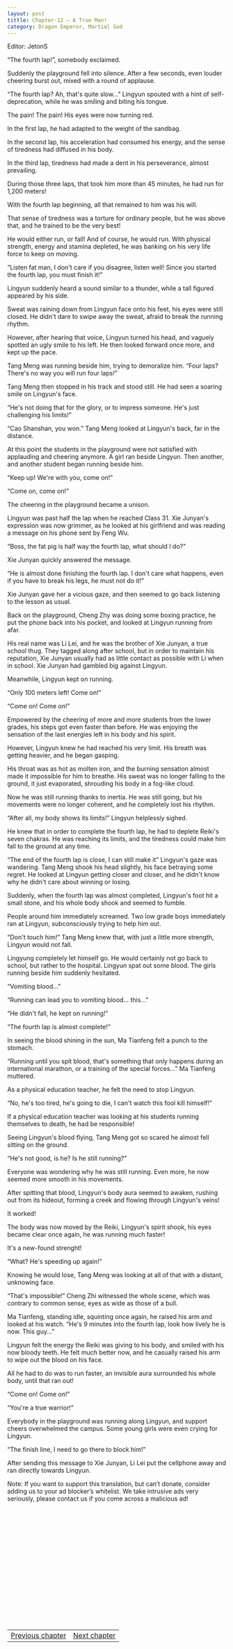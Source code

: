 ```yaml
---
layout: post
tittle: Chapter-12 – A True Man!
category: Dragon Emperor, Martial God
---
```

<p>Editor: JetonS</p>

<p>&ldquo;The fourth lap!&rdquo;, somebody exclaimed.</p>

<p>Suddenly the playground fell into silence. After a few seconds, even louder cheering burst out, mixed with a round of applause.</p>

<p>&ldquo;The fourth lap? Ah, that's quite slow...&rdquo; Lingyun spouted with a hint of self-deprecation, while he was smiling and biting his tongue.</p>

<p>The pain! The pain! His eyes were now turning red.</p>

<p>In the first lap, he had adapted to the weight of the sandbag.</p>

<p>In the second lap, his acceleration had consumed his energy, and the sense of tiredness had diffused in his body.</p>

<p>In the third lap, tiredness had made a dent in his perseverance, almost prevailing.</p>

<p>During those three laps, that took him more than 45 minutes, he had run for 1,200 meters!</p>

<p>With the fourth lap beginning, all that remained to him was his will.</p>

<p>That sense of tiredness was a torture for ordinary people, but he was above that, and he trained to be the very best!</p>

<p>He would either run, or fall! And of course, he would run. With physical strength, energy and stamina depleted, he was banking on his very life force to keep on moving.</p>

<p>&ldquo;Listen fat man, I don't care if you disagree, listen well! Since you started the fourth lap, you must finish it!&rdquo;</p>

<p>Lingyun suddenly heard a sound similar to a thunder, while a tall figured appeared by his side.</p>

<p>Sweat was raining down from Lingyun face onto his feet, his eyes were still closed. He didn't dare to swipe away the sweat, afraid to break the running rhythm.</p>

<p>However, after hearing that voice, Lingyun turned his head, and vaguely spotted an ugly smile to his left. He then looked forward once more, and kept up the pace.</p>

<p>Tang Meng was running beside him, trying to demoralize him. &ldquo;Four laps? There's no way you will run four laps!&rdquo;</p>

<p>Tang Meng then stopped in his track and stood still. He had seen a soaring smile on Lingyun's face.</p>

<p>&ldquo;He's not doing that for the glory, or to impress someone. He's just challenging his limits!&rdquo;</p>

<p>&ldquo;Cao Shanshan, you won.&rdquo; Tang Meng looked at Lingyun's back, far in the distance.</p>

<p>At this point the students in the playground were not satisfied with applauding and cheering anymore. A girl ran beside Lingyun. Then another, and another student began running beside him.</p>

<p>&ldquo;Keep up! We're with you, come on!&rdquo;</p>

<p>&ldquo;Come on, come on!&rdquo;</p>

<p>The cheering in the playground became a unison.</p>

<p>Lingyun was past half the lap when he reached Class 31. Xie Junyan's expression was now grimmer, as he looked at his girlfriend and was reading a message on his phone sent by Feng Wu.</p>

<p>&ldquo;Boss, the fat pig is half way the fourth lap, what should I do?&rdquo;</p>

<p>Xie Junyan quickly answered the message.</p>

<p>&ldquo;He is almost done finishing the fourth lap. I don't care what happens, even if you have to break his legs, he must not do it!&rdquo;</p>

<p>Xie Junyan gave her a vicious gaze, and then seemed to go back listening to the lesson as usual.</p>

<p>Back on the playground, Cheng Zhy was doing some boxing practice, he put the phone back into his pocket, and looked at Lingyun running from afar.</p>

<p>His real name was Li Lei, and he was the brother of Xie Junyan, a true school thug. They tagged along after school, but in order to maintain his reputation, Xie Junyan usually had as little contact as possible with Li when in school. Xie Junyan had gambled big against Lingyun.</p>

<p>Meanwhile, Lingyun kept on running.</p>

<p>&ldquo;Only 100 meters left! Come on!&rdquo;</p>

<p>&ldquo;Come on! Come on!&rdquo;</p>

<p>Empowered by the cheering of more and more students from the lower grades, his steps got even faster than before. He was enjoying the sensation of the last energies left in his body and his spirit.</p>

<p>However, Lingyun knew he had reached his very limit. His breath was getting heavier, and he began gasping.</p>

<p>His throat was as hot as molten iron, and the burning sensation almost made it impossible for him to breathe. His sweat was no longer falling to the ground, it just evaporated, shrouding his body in a fog-like cloud.</p>

<p>Now he was still running thanks to inertia. He was still going, but his movements were no longer coherent, and he completely lost his rhythm.</p>

<p>&ldquo;After all, my body shows its limits!&rdquo; Lingyun helplessly sighed.</p>

<p>He knew that in order to complete the fourth lap, he had to deplete Reiki's seven chakras. He was reaching its limits, and the tiredness could make him fall to the ground at any time.</p>

<p>&ldquo;The end of the fourth lap is close, I can still make it&rdquo; Lingyun's gaze was wandering. Tang Meng shook his head slightly, his face betraying some regret. He looked at Lingyun getting closer and closer, and he didn't know why he didn't care about winning or losing.</p>

<p>Suddenly, when the fourth lap was almost completed, Lingyun's foot hit a small stone, and his whole body shook and seemed to fumble.</p>

<p>People around him immediately screamed. Two low grade boys immediately ran at Lingyun, subconsciously trying to help him out.</p>

<p>&ldquo;Don't touch him!&rdquo; Tang Meng knew that, with just a little more strength, Lingyun would not fall.</p>

<p>Lingyung completely let himself go. He would certainly not go back to school, but rather to the hospital. Lingyun spat out some blood. The girls running beside him suddenly hesitated.</p>

<p>&ldquo;Vomiting blood...&rdquo;</p>

<p>&ldquo;Running can lead you to vomiting blood... this...&rdquo;</p>

<p>&ldquo;He didn't fall, he kept on running!&rdquo;</p>

<p>&ldquo;The fourth lap is almost complete!&rdquo;</p>

<p>In seeing the blood shining in the sun, Ma Tianfeng felt a punch to the stomach.</p>

<p>&ldquo;Running until you spit blood, that's something that only happens during an international marathon, or a training of the special forces...&rdquo; Ma Tianfeng muttered.</p>

<p>As a physical education teacher, he felt the need to stop Lingyun.</p>

<p>&ldquo;No, he's too tired, he's going to die, I can't watch this fool kill himself!&rdquo;</p>

<p>If a physical education teacher was looking at his students running themselves to death, he had be responsible!</p>

<p>Seeing Lingyun's blood flying, Tang Meng got so scared he almost fell sitting on the ground.</p>

<p>&ldquo;He's not good, is he? Is he still running?&rdquo;</p>

<p>Everyone was wondering why he was still running. Even more, he now seemed more smooth in his movements.</p>

<p>After spitting that blood, Lingyun's body aura seemed to awaken, rushing out from its hideout, forming a creek and flowing through Lingyun's veins!</p>

<p>It worked!</p>

<p>The body was now moved by the Reiki, Lingyun's spirit shook, his eyes became clear once again, he was running much faster!</p>

<p>It's a new-found strenght!</p>

<p>&ldquo;What? He's speeding up again!&rdquo;</p>

<p>Knowing he would lose, Tang Meng was looking at all of that with a distant, unknowing face.</p>

<p>&ldquo;That's impossible!&rdquo; Cheng Zhi witnessed the whole scene, which was contrary to common sense, eyes as wide as those of a bull.</p>

<p>Ma Tianfeng, standing idle, squinting once again, he raised his arm and looked at his watch. &ldquo;He's 9 minutes into the fourth lap, look how lively he is now. This guy...&rdquo;</p>

<p>Lingyun felt the energy the Reiki was giving to his body, and smiled with his now bloody teeth. He felt much better now, and he casually raised his arm to wipe out the blood on his face.</p>

<p>All he had to do was to run faster, an invisible aura surrounded his whole body, until that ran out!</p>

<p>&ldquo;Come on! Come on!&rdquo;</p>

<p>&ldquo;You're a true warrior!&rdquo;</p>

<p>Everybody in the playground was running along Lingyun, and support cheers overwhelmed the campus. Some young girls were even crying for Lingyun.</p>

<p>&ldquo;The finish line, I need to go there to block him!&rdquo;</p>

<p>After sending this message to Xie Junyan, Li Lei put the cellphone away and ran directly towards Lingyun. </p>

<p>Note: If you want to support this translation, but can’t donate, consider adding us to your ad blocker’s whitelist. We take intrusive ads very seriously, please contact us if you come across a malicious ad!</p>
<style>
  .adboxes{
    display: inline-block;
    height:260px;
    width: 49%;
  }
  
  @media (max-width:400px){
   .adboxes{
     display: block;
     height:260px;
     width: 100%;
    }
  }
</style>


<div class="adboxes">
<script async src="//pagead2.googlesyndication.com/pagead/js/adsbygoogle.js"></script>
<!-- buttom 1 -->
<ins class="adsbygoogle"
    style="display:block;height:260px"
    data-ad-client="ca-pub-5308237299920427"
    data-ad-slot="5485694392"></ins>
<script>(adsbygoogle = window.adsbygoogle || []).push({});</script>
</div>
<div class="adboxes">
<script async src="//pagead2.googlesyndication.com/pagead/js/adsbygoogle.js"></script>
<!-- buttom 2 -->
<ins class="adsbygoogle"
    style="display:block;height:260px"
    data-ad-client="ca-pub-5308237299920427"
    data-ad-slot="6962427591"></ins>
<script>(adsbygoogle = window.adsbygoogle || []).push({});</script>
</div>




<table style="border:none">
  <tr>
    <td style="text-align:left">
      <a href="http://novellatranslation.com/Chapter-11-Change-Of-Perception">Previous chapter</a>
    </td>
    <td style="text-align:right">
      <a href="http://novellatranslation.com/Chapter-13-Deafiting-Tiger">Next chapter</a>
    </td>
  </tr>
</table>
